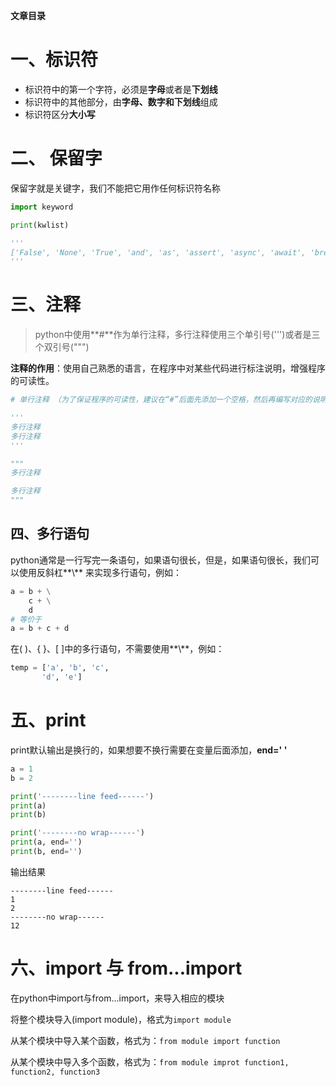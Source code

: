 **文章目录**

# 一、标识符

- 标识符中的第一个字符，必须是**字母**或者是**下划线**
- 标识符中的其他部分，由**字母、数字和下划线**组成
- 标识符区分**大小写**

# 二、 保留字

保留字就是关键字，我们不能把它用作任何标识符名称

```python
import keyword

print(kwlist)

'''
['False', 'None', 'True', 'and', 'as', 'assert', 'async', 'await', 'break', 'class', 'continue', 'def', 'del', 'elif', 'else', 'except', 'finally', 'for', 'from', 'global', 'if', 'import', 'in', 'is', 'lambda', 'nonlocal', 'not', 'or', 'pass', 'raise', 'return', 'try', 'while', 'with', 'yield']
'''
```

# 三、注释

> python中使用**#**作为单行注释，多行注释使用三个单引号(''')或者是三个双引号(""")

**注释的作用**：使用自己熟悉的语言，在程序中对某些代码进行标注说明，增强程序的可读性。

```python
# 单行注释 （为了保证程序的可读性，建议在“#”后面先添加一个空格，然后再编写对应的说明文字）

'''
多行注释
多行注释
'''

"""
多行注释

多行注释
"""
```

## 四、多行语句

python通常是一行写完一条语句，如果语句很长，但是，如果语句很长，我们可以使用反斜杠**\\** 来实现多行语句，例如：

```python
a = b + \
	c + \
	d
# 等价于
a = b + c + d
```

在( )、{ }、[ ]中的多行语句，不需要使用**\\**，例如：

```python
temp = ['a', 'b', 'c',
       'd', 'e']
```

# 五、print

print默认输出是换行的，如果想要不换行需要在变量后面添加，**end=' '**

```python
a = 1
b = 2

print('--------line feed------')
print(a)
print(b)

print('--------no wrap------')
print(a, end='')
print(b, end='')

```

输出结果

```
--------line feed------
1
2
--------no wrap------
12
```

# 六、import 与 from...import

在python中import与from...import，来导入相应的模块

将整个模块导入(import module)，格式为`import module`

从某个模块中导入某个函数，格式为：`from module import function`

从某个模块中导入多个函数，格式为：`from module improt function1, function2, function3`

